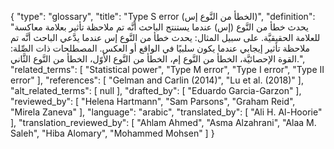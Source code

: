 {
    "type": "glossary",
    "title": "Type S error (الخطأ من النَّوع إس)",
    "definition": "يحدث خطأ من النَّوع (إس) عندما يستنتج الباحث أنَّه تم ملاحظة تأثير بعلامة معاكسة للعلامة الحقيقيَّة. على سبيل المثال: يحدث خطأ من النَّوع إس عندما يدَّعي الباحث أنَّه تم ملاحظة تأثير إيجابي عندما يكون سلبيًا في الواقع أو العكس.  المصطلحات ذات الصِّلة: القوة الإحصائيَّة، الخطأ من النَّوع إم، الخطأ من النَّوع الأوّل، الخطأ من النَّوع الثَّاني.",
    "related_terms": [
        "Statistical power",
        "Type M error",
        "Type I error",
        "Type II error"
    ],
    "references": [
        "Gelman and Carlin (2014)",
        "Lu et al. (2018)"
    ],
    "alt_related_terms": [
        null
    ],
    "drafted_by": [
        "Eduardo Garcia-Garzon"
    ],
    "reviewed_by": [
        "Helena Hartmann",
        "Sam Parsons",
        "Graham Reid",
        "Mirela Zaneva"
    ],
    "language": "arabic",
    "translated_by": [
        "Ali H. Al-Hoorie"
    ],
    "translation_reviewed_by": [
        "Ahlam Ahmed",
        "Asma Alzahrani",
        "Alaa M. Saleh",
        "Hiba Alomary",
        "Mohammed Mohsen"
    ]
}